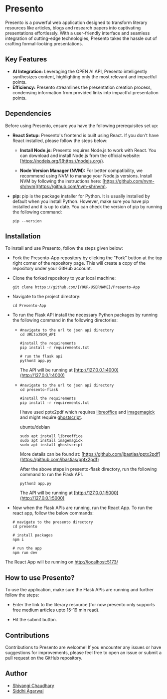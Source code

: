 # Presento

Presento is a powerful web application designed to transform literary resources like articles, blogs and research papers into captivating presentations effortlessly. With a user-friendly interface and seamless integration of cutting-edge technologies, Presento takes the hassle out of crafting formal-looking presentations.

## Key Features

* **AI Integration:** Leveraging the OPEN AI API, Presento intelligently synthesizes content, highlighting only the most relevant and impactful points.
* **Efficiency:** Presento streamlines the presentation creation process, condensing information from provided links into impactful presentation points.

## Dependencies

Before using Presento, ensure you have the following prerequisites set up:

* **React Setup:** Presento's frontend is built using React. If you don't have React installed, please follow the steps below:

     * **Install Node.js:** Presento requires Node.js to work with React. You can download and install Node.js from the official website: [https://nodejs.org/](https://nodejs.org/).

     * **Node Version Manager (NVM):** For better compatibility, we recommend using NVM to manage your Node.js versions. Install NVM by following the instructions here: [https://github.com/nvm-sh/nvm](https://github.com/nvm-sh/nvm).

* **pip:** pip is the package installer for Python. It is usually installed by default when you install Python. However, make sure you have pip installed and it is up to date. You can check the version of pip by running the following command:
    ```
    pip --version
    ```

## Installation
To install and use Presento, follow the steps given below:

* Fork the Presento-App repository by clicking the "Fork" button at the top right corner of the repository page. This will create a copy of the repository under your GitHub account.

* Clone the forked repository to your local machine:
    ```
    git clone https://github.com/{YOUR-USERNAME}/Presento-App
    ```
* Navigate to the project directory:
    ```
    cd Presento-App
    ```
* To run the Flask API install the necessary Python packages by running the following command in the following directories:
   * ```
     #navigate to the url to json api directory
     cd URLtoJSON_API

     #install the requirements
     pip install -r requirements.txt

     # run the flask api
     python3 app.py
     ```
     The API will be running at [http://127.0.0.1:4000](http://127.0.0.1:4000)
    * ```
      #navigate to the url to json api directory
      cd presento-flask

      #install the requirements
      pip install -r requirements.txt
      ```
      I have used pptx2pdf which requires [libreoffice](https://www.libreoffice.org/) and [imagemagick](https://www.imagemagick.org/script/index.php) and might require [ghostscript](https://www.ghostscript.com/).

      ubuntu/debian
      ```
      sudo apt install libreoffice
      sudo apt install imagemagick
      sudo apt install ghostscript
      ```

      More details can be found at: [https://github.com/jbastias/pptx2pdf](https://github.com/jbastias/pptx2pdf)

      After the above steps in presento-flask directory, run the following command to run the Flask API.
        ``` 
        python3 app.py
        ```
        The API will be running at [http://127.0.0.1:5000](http://127.0.0.1:5000)

* Now when the Flask APIs are running, run the React App. To run the react app, follow the below commands:
    ```
    # navigate to the presento directory
    cd presento

    # install packages
    npm i

    # run the app
    npm run dev
    ```
The React App will be running on [http://localhost:5173/](http://localhost:5173/)


## How to use Presento?
To use the application, make sure the Flask APIs are  running and further follow the steps:

* Enter the link to the literary resource (for now presento only supports free medium articles upto 15-19 min read).

* Hit the submit button.

## Contributions

Contributions to Presento are welcome! If you encounter any issues or have suggestions for improvements, please feel free to open an issue or submit a pull request on the GitHub repository.

## Author 
* [Shivangi Chaudhary](https://github.com/ShivangiChy)
* [Siddhi Agarwal](https://github.com/agaSiddhi)
